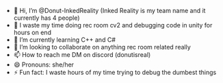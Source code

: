 - 👋 Hi, I’m @Donut-InkedReality (Inked Reality is my team name and it currently has 4 people)
- 👀 I waste my time doing rec room cv2 and debugging code in unity for hours on end
- 🌱 I’m currently learning C++ and C#
- 💞️ I’m looking to collaborate on anything rec room related really
- 📫 How to reach me DM on discord (donutisreal)
- 😄 Pronouns: she/her
- ⚡ Fun fact: I waste hours of my time trying to debug the dumbest things

